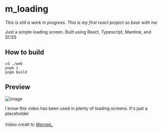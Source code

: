 # m_loading

*This is still a work in progress. This is my first react project so bear with me*

Just a simple loading screen. Built using React, Typescript, Mantine, and SCSS

## How to build
```
cd ./web
pnpm i
pnpm build
```

## Preview
![image](https://github.com/MafewTM/m_loading/assets/22198949/da4b1765-6661-41ab-8c80-50292954a07b)

I know this video has been used in plenty of loading screens. It's just a placeholder
###### *Video credit to [Warraa_](https://www.youtube.com/watch?v=DAQYMyzE8ww)*
